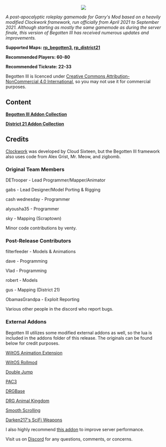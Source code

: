 <p align="center"><img src="images/BegottenIIILogo.png"/></p>

<i>A post-apocalyptic roleplay gamemode for Garry's Mod based on a heavily modified Clockwork framework, run officially from April 2021 to September 2021. Although starting as mostly the same gamemode as during the server finale, this version of Begotten III has received numerous updates and improvements.</i>

<b>Supported Maps: [rp_begotten3](https://steamcommunity.com/sharedfiles/filedetails/?id=2442244710), [rp_district21](https://steamcommunity.com/sharedfiles/filedetails/?id=3126101449)</b>

<b>Recommended Players: 60-80</b>

<b>Recommended Tickrate: 22-33</b>

Begotten III is licenced under [Creative Commons Attribution-NonCommercial 4.0 International](https://creativecommons.org/licenses/by-nc/4.0/deed.en), so you may not use it for commercial purposes.

## Content

<b>[Begotten III Addon Collection](https://steamcommunity.com/workshop/filedetails/?id=2443075973)</b>

<b>[District 21 Addon Collection](https://steamcommunity.com/sharedfiles/filedetails/?id=3380244456)</b>

## Credits

[Clockwork](https://github.com/CloudSixteen/Clockwork) was developed by Cloud Sixteen, but the Begotten III framework also uses code from Alex Grist, Mr. Meow, and zigbomb.

### Original Team Members
DETrooper - Lead Programmer/Mapper/Animator

gabs - Lead Designer/Model Porting & Rigging

cash wednesday - Programmer

alyousha35 - Programmer

sky - Mapping (Scraptown)

Minor code contributions by venty.

### Post-Release Contributors

filterfeeder - Models & Animations

dave - Programming

Vlad - Programming

robert - Models

gus - Mapping (District 21)

ObamasGrandpa - Exploit Reporting

Various other people in the discord who report bugs.

### External Addons
Begotten III utilizes some modified external addons as well, so the lua is included in the addons folder of this release. The originals can be found below for credit purposes.

[WiltOS Animation Extension](https://steamcommunity.com/sharedfiles/filedetails/?id=757604550)

[WiltOS Rollmod](https://steamcommunity.com/sharedfiles/filedetails/?id=870925571)

[Double Jump](https://steamcommunity.com/sharedfiles/filedetails/?id=284538302)

[PAC3](https://steamcommunity.com/sharedfiles/filedetails/?id=104691717)

[DRGBase](https://steamcommunity.com/sharedfiles/filedetails/?id=1560118657)

[DRG Animal Kingdom](https://steamcommunity.com/sharedfiles/filedetails/?id=3047891625)

[Smooth Scrolling](https://steamcommunity.com/sharedfiles/filedetails/?id=2556148920)

[Darken217's SciFi Weapons](https://steamcommunity.com/sharedfiles/filedetails/?id=420970650)

I also highly recommend [this addon](https://steamcommunity.com/sharedfiles/filedetails/?id=1907060869) to improve server performance.

Visit us on [Discord](https://discord.gg/zJnWjcW) for any questions, comments, or concerns.
